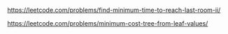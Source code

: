 https://leetcode.com/problems/find-minimum-time-to-reach-last-room-ii/

https://leetcode.com/problems/minimum-cost-tree-from-leaf-values/
